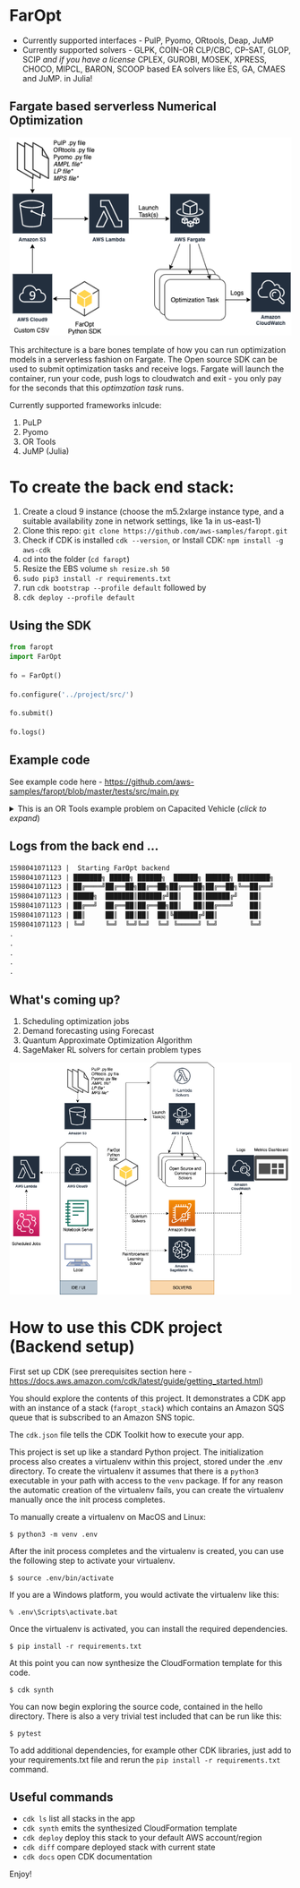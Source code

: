
# FarOpt

- Currently supported interfaces - PulP, Pyomo, ORtools, Deap, JuMP
- Currently supported solvers -  GLPK, COIN-OR CLP/CBC, CP-SAT, GLOP, SCIP *and if you have a license* CPLEX, GUROBI, MOSEK, XPRESS, CHOCO, MIPCL, BARON, SCOOP based EA solvers like ES, GA, CMAES and JuMP. in Julia! 

## Fargate based serverless Numerical Optimization

![](./FarOpt.png)

This architecture is a bare bones template of how you can run optimization models in a serverless fashion on Fargate. The Open source SDK can be used to submit optimization tasks and receive logs. 
Fargate will launch the container, run your code, push logs to cloudwatch and exit - you only pay for the seconds that this _optimzation task_ runs. 

Currently supported frameworks inlcude: 

1. PuLP
1. Pyomo
1. OR Tools
1. JuMP (Julia)


# To create the back end stack:

1. Create a cloud 9 instance (choose the m5.2xlarge instance type, and a suitable availability zone in network settings, like 1a in us-east-1)
2. Clone this repo: `git clone https://github.com/aws-samples/faropt.git`
3. Check if CDK is installed `cdk --version`, or Install CDK: `npm install -g aws-cdk`  
4. cd into the folder (`cd faropt`)
5. Resize the EBS volume `sh resize.sh 50`
6. `sudo pip3 install -r requirements.txt`
7. run `cdk bootstrap --profile default` followed by 
8. `cdk deploy --profile default`

## Using the SDK

```python
from faropt
import FarOpt

fo = FarOpt()

fo.configure('../project/src/')

fo.submit()

fo.logs()
```

## Example code

See example code here - https://github.com/aws-samples/faropt/blob/master/tests/src/main.py

 
<details> 
  <summary>This is an OR Tools example problem on Capacited Vehicle (<i>click to expand</i>)</summary>
    
```python
"""Capacited Vehicles Routing Problem (CVRP)."""

# [START import]
from __future__ import print_function
from ortools.constraint_solver import routing_enums_pb2
from ortools.constraint_solver import pywrapcp
from utils import *
# [END import]


# [START data_model]
def create_data_model():
    """Stores the data for the problem."""
    data = {}
    data['distance_matrix'] = [
        [
            0, 548, 776, 696, 582, 274, 502, 194, 308, 194, 536, 502, 388, 354,
            468, 776, 662
        ],
        [
            548, 0, 684, 308, 194, 502, 730, 354, 696, 742, 1084, 594, 480, 674,
            1016, 868, 1210
        ],
        [
            776, 684, 0, 992, 878, 502, 274, 810, 468, 742, 400, 1278, 1164,
            1130, 788, 1552, 754
        ],
        [
            696, 308, 992, 0, 114, 650, 878, 502, 844, 890, 1232, 514, 628, 822,
            1164, 560, 1358
        ],
        [
            582, 194, 878, 114, 0, 536, 764, 388, 730, 776, 1118, 400, 514, 708,
            1050, 674, 1244
        ],
        [
            274, 502, 502, 650, 536, 0, 228, 308, 194, 240, 582, 776, 662, 628,
            514, 1050, 708
        ],
        [
            502, 730, 274, 878, 764, 228, 0, 536, 194, 468, 354, 1004, 890, 856,
            514, 1278, 480
        ],
        [
            194, 354, 810, 502, 388, 308, 536, 0, 342, 388, 730, 468, 354, 320,
            662, 742, 856
        ],
        [
            308, 696, 468, 844, 730, 194, 194, 342, 0, 274, 388, 810, 696, 662,
            320, 1084, 514
        ],
        [
            194, 742, 742, 890, 776, 240, 468, 388, 274, 0, 342, 536, 422, 388,
            274, 810, 468
        ],
        [
            536, 1084, 400, 1232, 1118, 582, 354, 730, 388, 342, 0, 878, 764,
            730, 388, 1152, 354
        ],
        [
            502, 594, 1278, 514, 400, 776, 1004, 468, 810, 536, 878, 0, 114,
            308, 650, 274, 844
        ],
        [
            388, 480, 1164, 628, 514, 662, 890, 354, 696, 422, 764, 114, 0, 194,
            536, 388, 730
        ],
        [
            354, 674, 1130, 822, 708, 628, 856, 320, 662, 388, 730, 308, 194, 0,
            342, 422, 536
        ],
        [
            468, 1016, 788, 1164, 1050, 514, 514, 662, 320, 274, 388, 650, 536,
            342, 0, 764, 194
        ],
        [
            776, 868, 1552, 560, 674, 1050, 1278, 742, 1084, 810, 1152, 274,
            388, 422, 764, 0, 798
        ],
        [
            662, 1210, 754, 1358, 1244, 708, 480, 856, 514, 468, 354, 844, 730,
            536, 194, 798, 0
        ],
    ]
    # [START demands_capacities]
    data['demands'] = [0, 1, 1, 2, 4, 2, 4, 8, 8, 1, 2, 1, 2, 4, 4, 8, 8]
    data['vehicle_capacities'] = [15, 15, 15, 15]
    # [END demands_capacities]
    data['num_vehicles'] = 4
    data['depot'] = 0
    return data
    # [END data_model]


# [START solution_printer]
def print_solution(data, manager, routing, solution):
    """Prints solution on console."""
    total_distance = 0
    total_load = 0
    for vehicle_id in range(data['num_vehicles']):
        index = routing.Start(vehicle_id)
        plan_output = 'Route for vehicle {}:\n'.format(vehicle_id)
        route_distance = 0
        route_load = 0
        while not routing.IsEnd(index):
            node_index = manager.IndexToNode(index)
            route_load += data['demands'][node_index]
            plan_output += ' {0} Load({1}) -> '.format(node_index, route_load)
            previous_index = index
            index = solution.Value(routing.NextVar(index))
            route_distance += routing.GetArcCostForVehicle(
                previous_index, index, vehicle_id)
        plan_output += ' {0} Load({1})\n'.format(manager.IndexToNode(index),
                                                 route_load)
        plan_output += 'Distance of the route: {}m\n'.format(route_distance)
        plan_output += 'Load of the route: {}\n'.format(route_load)
        print(plan_output)
        total_distance += route_distance
        total_load += route_load
    print('Total distance of all routes: {}m'.format(total_distance))
    log_metric('total_distance',total_distance)
    save('/tmp/task.py') #or some other output
    print('Total load of all routes: {}'.format(total_load))
    # [END solution_printer]


def main():
    """Solve the CVRP problem."""
    # Instantiate the data problem.
    # [START data]
    data = create_data_model()
    # [END data]

    # Create the routing index manager.
    # [START index_manager]
    manager = pywrapcp.RoutingIndexManager(len(data['distance_matrix']),
                                           data['num_vehicles'], data['depot'])
    # [END index_manager]

    # Create Routing Model.
    # [START routing_model]
    routing = pywrapcp.RoutingModel(manager)

    # [END routing_model]

    # Create and register a transit callback.
    # [START transit_callback]
    def distance_callback(from_index, to_index):
        """Returns the distance between the two nodes."""
        # Convert from routing variable Index to distance matrix NodeIndex.
        from_node = manager.IndexToNode(from_index)
        to_node = manager.IndexToNode(to_index)
        return data['distance_matrix'][from_node][to_node]

    transit_callback_index = routing.RegisterTransitCallback(distance_callback)
    # [END transit_callback]

    # Define cost of each arc.
    # [START arc_cost]
    routing.SetArcCostEvaluatorOfAllVehicles(transit_callback_index)

    # [END arc_cost]

    # Add Capacity constraint.
    # [START capacity_constraint]
    def demand_callback(from_index):
        """Returns the demand of the node."""
        # Convert from routing variable Index to demands NodeIndex.
        from_node = manager.IndexToNode(from_index)
        return data['demands'][from_node]

    demand_callback_index = routing.RegisterUnaryTransitCallback(
        demand_callback)
    routing.AddDimensionWithVehicleCapacity(
        demand_callback_index,
        0,  # null capacity slack
        data['vehicle_capacities'],  # vehicle maximum capacities
        True,  # start cumul to zero
        'Capacity')
    # [END capacity_constraint]

    # Setting first solution heuristic.
    # [START parameters]
    search_parameters = pywrapcp.DefaultRoutingSearchParameters()
    search_parameters.first_solution_strategy = (
        routing_enums_pb2.FirstSolutionStrategy.PATH_CHEAPEST_ARC)
    # [END parameters]

    # Solve the problem.
    # [START solve]
    solution = routing.SolveWithParameters(search_parameters)
    # [END solve]

    # Print solution on console.
    # [START print_solution]
    print('printing solutions')
    if solution:
        print_solution(data, manager, routing, solution)
    # [END print_solution]


main()
```

</details>


## Logs from the back end ...

```html
1598041071123 |  Starting FarOpt backend
1598041071123 | ███████╗ █████╗ ██████╗  ██████╗ ██████╗ ████████╗
1598041071123 | ██╔════╝██╔══██╗██╔══██╗██╔═══██╗██╔══██╗╚══██╔══╝
1598041071123 | █████╗  ███████║██████╔╝██║   ██║██████╔╝   ██║   
1598041071123 | ██╔══╝  ██╔══██║██╔══██╗██║   ██║██╔═══╝    ██║   
1598041071123 | ██║     ██║  ██║██║  ██║╚██████╔╝██║        ██║   
1598041071123 | ╚═╝     ╚═╝  ╚═╝╚═╝  ╚═╝ ╚═════╝ ╚═╝        ╚═╝  
.
.
.
.
.
```

## What's coming up?
1. Scheduling optimization jobs
1. Demand forecasting using Forecast
1. Quantum Approximate Optimization Algorithm
1. SageMaker RL solvers for certain problem types

![](./faropt.png)

# How to use this CDK project (Backend setup)

First set up CDK (see prerequisites section here - https://docs.aws.amazon.com/cdk/latest/guide/getting_started.html)

You should explore the contents of this project. It demonstrates a CDK app with an instance of a stack (`faropt_stack`)
which contains an Amazon SQS queue that is subscribed to an Amazon SNS topic.

The `cdk.json` file tells the CDK Toolkit how to execute your app.

This project is set up like a standard Python project.  The initialization process also creates
a virtualenv within this project, stored under the .env directory.  To create the virtualenv
it assumes that there is a `python3` executable in your path with access to the `venv` package.
If for any reason the automatic creation of the virtualenv fails, you can create the virtualenv
manually once the init process completes.

To manually create a virtualenv on MacOS and Linux:

```
$ python3 -m venv .env
```

After the init process completes and the virtualenv is created, you can use the following
step to activate your virtualenv.

```
$ source .env/bin/activate
```

If you are a Windows platform, you would activate the virtualenv like this:

```
% .env\Scripts\activate.bat
```

Once the virtualenv is activated, you can install the required dependencies.

```
$ pip install -r requirements.txt
```

At this point you can now synthesize the CloudFormation template for this code.

```
$ cdk synth
```

You can now begin exploring the source code, contained in the hello directory.
There is also a very trivial test included that can be run like this:

```
$ pytest
```

To add additional dependencies, for example other CDK libraries, just add to
your requirements.txt file and rerun the `pip install -r requirements.txt`
command.

## Useful commands

 * `cdk ls`          list all stacks in the app
 * `cdk synth`       emits the synthesized CloudFormation template
 * `cdk deploy`      deploy this stack to your default AWS account/region
 * `cdk diff`        compare deployed stack with current state
 * `cdk docs`        open CDK documentation

Enjoy!

